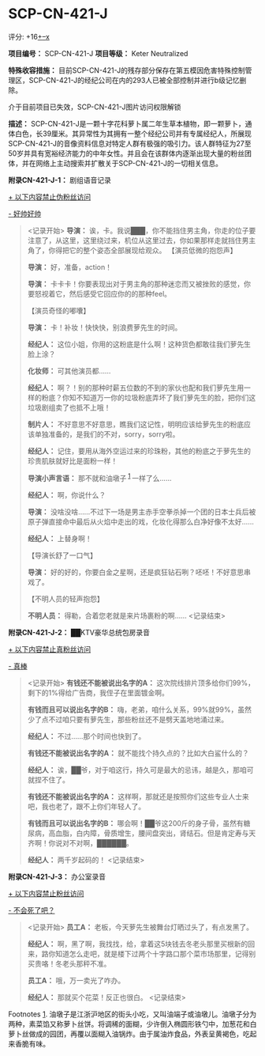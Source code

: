 # SCP-CN-421-J
                        


评分: +16<a shape='rect' title='&#25105;&#21916;&#27426;' href='javascript:;' onclick='WIKIDOT.modules.PageRateWidgetModule.listeners.rate(event, 1)'>+</a><a shape='rect' title='&#25105;&#19981;&#21916;&#27426;' href='javascript:;' onclick='WIKIDOT.modules.PageRateWidgetModule.listeners.rate(event, -1)'>&#8211;</a><a shape='rect' title='&#21462;&#28040;&#25105;&#30340;&#25237;&#31080;' href='javascript:;' onclick='WIKIDOT.modules.PageRateWidgetModule.listeners.cancelVote(event)'>x</a>

**项目编号：** SCP-CN-421-J
**项目等级：** Keter Neutralized

**特殊收容措施：** 目前SCP-CN-421-J的残存部分保存在第五模因危害特殊控制管理区，SCP-CN-421-J的经纪公司在内的293人已被全部控制并进行b级记忆删除。



介于目前项目已失效，SCP-CN-421-J图片访问权限解锁



**描述：** SCP-CN-421-J是一颗十字花科萝卜属二年生草本植物，即一颗萝卜，通体白色，长39厘米。其异常性为其拥有一整个经纪公司并有专属经纪人，所展现SCP-CN-421-J的音像资料信息对特定人群有极强的吸引力。该人群特征为27至50岁并具有宽裕经济能力的中年女性。并且会在该群体内逐渐出现大量的粉丝团体，并在网络上主动搜索并扩散关于SCP-CN-421-J的一切相关信息。

**附录CN-421-J-1：** 剧组语音记录


<a shape='rect' class='collapsible-block-link' href='javascript:;'>+&#160;&#20197;&#19979;&#20869;&#23481;&#31105;&#27490;&#20266;&#31881;&#19997;&#35775;&#38382;</a>

<a shape='rect' class='collapsible-block-link' href='javascript:;'>-&#160;&#22909;&#24069;&#22909;&#24069;</a>


> <记录开始>
**导演：** 诶，卡。我说███，你不能挡住男主角，你走的位子要注意了，从这里，这里绕过来，机位从这里过去，你如果那样走就挡住男主角了，你得把它的整个姿态全部展现给观众。
【演员低微的抱怨声】
> 
> **导演：** 好，准备，action！
> 
> **导演：** 卡卡卡！你要表现出对于男主角的那种迷恋而又被挫败的感觉，你要怒视着它，然后感受它回应你的的那种feel。
> 
> 【演员奇怪的嘟囔】
> 
> **导演：** 卡！补妆！快快快，别浪费萝先生的时间。
> 
> **经纪人：** 这位小姐，你用的这粉底是什么啊！这种货色都敢往我们萝先生脸上涂？
> 
> **化妆师：** 可其他演员都……
> 
> **经纪人：** 啊？！别的那种时薪五位数的不到的家伙也配和我们萝先生用一样的粉底？你知不知道万一你的垃圾粉底弄坏了我们萝先生的脸，把你们这垃圾剧组卖了也抵不上哦！
> 
> **制片人：** 不好意思不好意思，瞧我们这记性，明明应该给萝先生的粉底应该单独准备的，是我们的不对，sorry，sorry啦。
> 
> **经纪人：** 记住，要用从海外空运过来的珍珠粉，其他的粉底之于萝先生的珍贵肌肤就好比是面粉一样！
> 
> **导演小声言语：** 那不就和油墩子<sup class='footnoteref'>
 <a shape='rect' class='footnoteref' id='footnoteref-1' href='javascript:;' onclick='WIKIDOT.page.utils.scrollToReference(&apos;footnote-1&apos;)'>1</a>
</sup>一样了么……
> 
> **经纪人：** 啊，你说什么？
> 
> **导演：** 没啥没啥……不过下一场是男主赤手空拳杀掉一个团的日本士兵后被原子弹直接命中最后从火焰中走出的戏，化妆化得那么白净好像不太好……
> 
> **经纪人：** 上替身啊！
> 
> 【导演长舒了一口气】
> 
> **导演：** 好的好的，你要白金之星啊，还是疯狂钻石咧？呸呸！不好意思串戏了。
> 
> 【不明人员的轻声抱怨】
> 
> **不明人员：** 得勒，合着您老就是来片场裹粉的啊……
<记录结束>
> 





**附录CN-421-J-2：** ██KTV豪华总统包房录音

<a shape='rect' class='collapsible-block-link' href='javascript:;'>+&#160;&#20197;&#19979;&#20869;&#23481;&#31105;&#27490;&#30495;&#31881;&#19997;&#35775;&#38382;</a>

<a shape='rect' class='collapsible-block-link' href='javascript:;'>-&#160;&#30495;&#26834;</a>


> <记录开始>
**有钱还不能被说出名字的A：** 这次院线排片顶多给你们99%，剩下的1%得给广告商，我侄子在里面镀金啊。
> 
> **有钱而且可以说出名字的B：** 嗨，老弟，咱什么关系，99%就99%，虽然少了点不过咱只要有萝先生，那些粉丝还不是劈天盖地地涌过来。
> 
> **经纪人：** 不过……那个时间也快到了。
> 
> **有钱还不能被说出名字的A：** 就不能找个持久点的？比如大白鲨什么的？
> 
> **经纪人：** 诶，██爷，对于咱这行，持久可是最大的忌讳，越是久，那咱可就捏不住了。
> 
> **有钱还不能被说出名字的A：** 这样啊，那就还是按照你们这些专业人士来吧，我也老了，跟不上你们年轻人了。
> 
> **有钱而且可以说出名字的B：** 哪会啊！██爷这200斤的身子骨，虽然有糖尿病，高血脂，白内障，骨质增生，腰间盘突出，肾结石。但是肯定寿与天齐啊！你说对不对啊，██████。
> 
> **经纪人：** 两千岁起码的！
<记录结束>
> 





**附录CN-421-J-3：** 办公室录音

<a shape='rect' class='collapsible-block-link' href='javascript:;'>+&#160;&#20197;&#19979;&#20869;&#23481;&#31105;&#27490;&#31881;&#19997;&#35775;&#38382;</a>

<a shape='rect' class='collapsible-block-link' href='javascript:;'>-&#160;&#19981;&#20250;&#27515;&#20102;&#21543;&#65311;</a>


> <记录开始>
**员工A：** 老板，今天萝先生被舞台灯晒过头了，有点发黑了。
> 
> **经纪人：** 啊，黑了啊，我找找，给，拿着这5块钱去冬老头那里买根新的回来，路你知道怎么走吧，就是楼下过两个十字路口那个菜市场那里，记得别买贵咯！冬老头那秤不准。
> 
> **员工A：** 哦，万一卖光了咋办。
> 
> **经纪人：** 那就买个花菜！反正也很白。
<记录结束>
> 






Footnotes
<a shape='rect' href='javascript:;' onclick='WIKIDOT.page.utils.scrollToReference(&apos;footnoteref-1&apos;)'>1</a>. 油墩子是江浙沪地区的街头小吃，又叫油端子或油墩儿。油墩子分为两种，素菜馅又称萝卜丝饼。将调稀的面糊，少许倒入椭圆形铁勺中，加葱花和白萝卜丝做成的园团，再覆以面糊入油锅炸。由于属油炸食品，外表呈黄褐色，吃起来香脆有味。


                    
